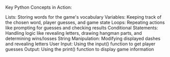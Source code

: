 Key Python Concepts in Action:

Lists: Storing words for the game's vocabulary
Variables: Keeping track of the chosen word, player guesses, and game state
Loops: Repeating actions like prompting for guesses and checking results
Conditional Statements: Handling logic like revealing letters, drawing hangman parts, and determining wins/losses
String Manipulation: Modifying displayed dashes and revealing letters
User Input: Using the input() function to get player guesses
Output: Using the print() function to display game information
